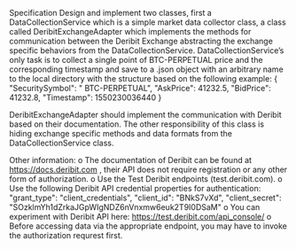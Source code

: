 Specification
Design and implement two classes, first a DataCollectionService which is a simple market data collector
class, a class called DeribitExchangeAdapter which implements the methods for communication
between the Deribit Exchange abstracting the exchange specific behaviors from the
DataCollectionService.
DataCollectionService’s only task is to collect a single point of BTC-PERPETUAL price and the
corresponding timestamp and save to a .json object with an arbitrary name to the local directory with
the structure based on the following example:
{
"SecuritySymbol": " BTC-PERPETUAL",
"AskPrice": 41232.5,
"BidPrice": 41232.8,
"Timestamp": 1550230036440
}

DeribitExchangeAdapter should implement the communication with Deribit based on their
documentation. The other responsibility of this class is hiding exchange specific methods and data
formats from the DataCollectionService class.

Other information:
o The documentation of Deribit can be found at https://docs.deribit.com , their API does not
require registration or any other form of authorization.
o Use the Test Deribit endpoints (test.deribit.com).
o Use the following Deribit API credential properties for authentication:
"grant_type": "client_credentials",
"client_id": "BNkS7vXd",
"client_secret": "SOzklmYh1dZrkaJGpWIgNDZ6nVnxmw6euk2T9I0DSaM"
o You can experiment with Deribit API here: https://test.deribit.com/api_console/
o Before accessing data via the appropriate endpoint, you may have to invoke the authorization
requrest first.
